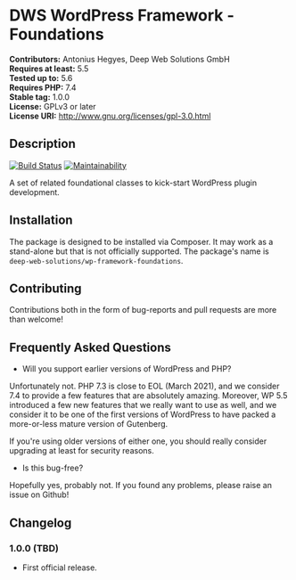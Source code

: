 # DWS WordPress Framework - Foundations

**Contributors:** Antonius Hegyes, Deep Web Solutions GmbH  
**Requires at least:** 5.5  
**Tested up to:** 5.6  
**Requires PHP:** 7.4  
**Stable tag:** 1.0.0  
**License:** GPLv3 or later  
**License URI:** http://www.gnu.org/licenses/gpl-3.0.html  


## Description 

[![Build Status](https://travis-ci.com/deep-web-solutions/wordpress-framework-foundations.svg?branch=master)](https://travis-ci.com/deep-web-solutions/wordpress-framework-utilities)
[![Maintainability](https://api.codeclimate.com/v1/badges/c46ed48bafc1914993c5/maintainability)](https://codeclimate.com/github/deep-web-solutions/wordpress-framework-foundations/maintainability)

A set of related foundational classes to kick-start WordPress plugin development.


## Installation

The package is designed to be installed via Composer. It may work as a stand-alone but that is not officially supported.
The package's name is `deep-web-solutions/wp-framework-foundations`.


## Contributing 

Contributions both in the form of bug-reports and pull requests are more than welcome!


## Frequently Asked Questions 

- Will you support earlier versions of WordPress and PHP?

Unfortunately not. PHP 7.3 is close to EOL (March 2021), and we consider 7.4 to provide a few features that are absolutely amazing.
Moreover, WP 5.5 introduced a few new features that we really want to use as well, and we consider it to be one of the first versions
of WordPress to have packed a more-or-less mature version of Gutenberg.

If you're using older versions of either one, you should really consider upgrading at least for security reasons.

- Is this bug-free?

Hopefully yes, probably not. If you found any problems, please raise an issue on Github!


## Changelog 

### 1.0.0 (TBD) 
* First official release.